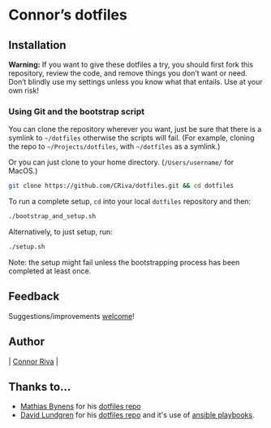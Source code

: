 # Connor’s dotfiles

## Installation

**Warning:** If you want to give these dotfiles a try, you should first fork this repository, review the code, and remove things you don’t want or need. Don’t blindly use my settings unless you know what that entails. Use at your own risk!

### Using Git and the bootstrap script

You can clone the repository wherever you want, just be sure that there is a symlink to `~/dotfiles` otherwise the scripts will fail. 
(For example, cloning the repo to `~/Projects/dotfiles`, with `~/dotfiles` as a symlink.)

Or you can just clone to your home directory. (`/Users/username/` for MacOS.)

```bash
git clone https://github.com/CRiva/dotfiles.git && cd dotfiles
```

To run a complete setup, `cd` into your local `dotfiles` repository and then:

```bash
./bootstrap_and_setup.sh
```

Alternatively, to just setup, run:

```bash
./setup.sh
```

Note: the setup might fail unless the bootstrapping process has been completed at least once.


## Feedback

Suggestions/improvements
[welcome](https://github.com/CRiva/dotfiles/issues)!

## Author

| [Connor Riva](https://connorriva.com/) |

## Thanks to…

* [Mathias Bynens](https://mathiasbynens.be/) for his [dotfiles repo](https://github.com/mathiasbynens/dotfiles)
* [David Lundgren](http://davidscode.com/) for his [dotfiles repo](https://github.com/dlundgren/dotfiles) and it's use of [ansible playbooks](https://www.ansible.com/).  